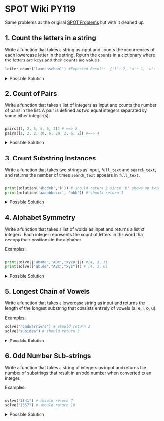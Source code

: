 # SPOT Wiki PY119

Same problems as the original [SPOT Problems](https://github.com/The-SPOT-Hub/SPOT-Wiki/blob/main/Lesson%20Materials%20%26%20Code/PY110/Python110_ProblemSets.md) but with it cleaned up.

## 1. Count the letters in a string

Write a function that takes a string as input and counts the occurrences of each
lowercase letter in the string. Return the counts in a dictionary where the
letters are keys and their counts are values.

```python
letter_count('launchschool') #Expected Result:  {'l': 2, 'a': 1, 'u': 1, 'n': 1, 'c': 2, 'h': 2, 's': 1, 'o': 2}
```

<details>
<summary>Possible Solution</summary>

```python
def letter_count(input_string):
    result = {}
    working = [character for character in input_string]
    for character in working:
        result[character] = result.get(character, 0) + 1
    return result
```

</details>

## 2. Count of Pairs

Write a function that takes a list of integers as input and counts the number of
pairs in the list. A pair is defined as two equal integers separated by some
other integer(s).

```python

pairs([1, 2, 5, 6, 5, 2]) # ==> 2
pairs([1, 2, 2, 20, 6, 20, 2, 6, 2]) #==> 4

```

<details>
<summary>Possible Solution</summary>

```python

def pairs(lst):
    temp = []
    for i in range(len(lst)-1):
        if lst[i] not in temp:
            temp.append(lst[i])
        elif lst[i] == lst[i-1]:
            temp.append(lst[i])
        else:
            continue
    return len(lst) - len(temp)
```
</details>

## 3. Count Substring Instances

Write a function that takes two strings as input, `full_text` and `search_text`, and returns the number of times `search_text` appears in `full_text`.

```python

print(solution('abcdeb','b')) # should return 2 since 'b' shows up twice
print(solution('aaabbbcccc', 'bbb')) # should return 1

```

<details>
<summary>Possible Solution</summary>

```python
def solution(full_text, search_text):
    return full_text.count(search_text)
```

</details>

## 4. Alphabet Symmetry

Write a function that takes a list of words as input and returns a list of integers. Each integer represents the count of letters in the word that occupy their positions in the alphabet.

Examples:

```python

print(solve(["abode","ABc","xyzD"])) #[4, 3, 1]
print(solve(["abide","ABc","xyz"])) # [4, 3, 0]

```

<details>
<summary>Possible Solution</summary>

```python

def solve(lst):

    alpha_positions = {
    "a": 1,
    "b": 2,
    "c": 3,
    "d": 4,
    "e": 5,
    "f": 6,
    "g": 7,
    "h": 8,
    "i": 9,
    "j": 10,
    "k": 11,
    "l": 12,
    "m": 13,
    "n": 14,
    "o": 15,
    "p": 16,
    "q": 17,
    "r": 18,
    "s": 19,
    "t": 20,
    "u": 21,
    "v": 22,
    "w": 23,
    "x": 24,
    "y": 26,
    "z": 26
}
    result = []
   
    for string in lst:
        count = 0
        for index, char in enumerate(string.casefold()):
            if index + 1 == alpha_positions.get(char):
                count += 1
        result.append(count)
    return result
```

</details>


## 5. Longest Chain of Vowels

Write a function that takes a lowercase string as input and returns the length of the longest substring that consists entirely of vowels (a, e, i, o, u).

Examples:

```python
solve("roadwarriors") # should return 2
solve("suoidea") # should return 3
```

<details>
<summary>Possible Solution</summary>

```python
def solve(input_string):
    temp = []
    vowels = ['a', 'e', 'i', 'o', 'u']
    for i in range(len(input_string) - 1):
        count = 0
        if input_string[i] in vowels and input_string[i+1] in vowels:
            count += 1
            temp.append(count)
        else:
            continue
    return sum(temp)

print(solve("roadwarriors"))# should return 2
print(solve("suoidea"))# should return 3
```

</details>

## 6. Odd Number Sub-strings

Write a function that takes a string of integers as input and returns the number of substrings that result in an odd number when converted to an integer.

Examples:

```python

solve("1341") # should return 7
solve("1357") # should return 10

```

<details>
<summary>Possible Solution</summary>

```python

def solve(string):

    temp = []
    for i in range(len(string)):
        for j in range(i, len(string)):
            substring = string[i:j+1]
            if int(substring) % 2 == 1:
                temp.append(substring)
    return len(temp)

print(solve("1341")) #7
print(solve("1357")) #10

```

## 7. The Nth Char

Write a function that takes a list of words and constructs a new word by concatenating the `nth` letter from each word, where `n` is the position of the word in the list.

Example:

```python
nth_char(['yoda', 'best', 'has']) # should return 'yes'
```

<details>
<summary>Possible Solution</summary>

```python

def nth_char(lst):
    new_string = ''
    for index, element in enumerate(lst):
        new_string += element[index]
    return new_string


print(nth_char(['yoda', 'best', 'has'])) # 'yes'
```

</details>

## 8. Smallest Substring Repeat

Write a function that takes a non-empty string `s` as input and finds the minimum substring `t` and the maximum number `k`, such that the entire string `s` is equal to `t` repeated `k` times.

Examples:

```python
print(f("ababab")) # should return ["ab", 3]
```

<details>
<summary>Possible Solution</summary>

```python

def smallest_substring(s):
    n = len(s)
    for i in range(1, n + 1):
        t = s[:i]
        k = n // i
        if t * k == s:
            return [t, k]
    # If no substring found, s itself is the answer
    return [s, 1]

# Example usage:
print(smallest_substring("ababab"))  # Output: ['ab', 3]
print(smallest_substring("aaaaaa"))  # Output: ['a', 6]
print(smallest_substring("abcabcabc"))  # Output: ['abc', 3]
print(smallest_substring("abcdef")) 
```
</details>

## 9. Typoglycemia Generator

Write a function that generates text following a pattern where:
1) the first and last characters of each word remain in their original place
2) characters between the first and last characters are sorted alphabetically
3) punctuation should remain at the same place as it started

Examples:
```python
scramble_words('professionals') #'paefilnoorsss'
scramble_words("you've gotta dance like there's nobody watching, love like you'll never be hurt, sing like there's nobody listening, and live like it's heaven on earth.") #"you've gotta dacne like teehr's nbdooy wachintg, love like ylo'ul neevr be hrut, sing like teehr's nbdooy leiinnstg, and live like it's haeevn on earth."
```

<details>
<summary>Possible Solution</summary>

```python
def get_special_char(word):
    special_char = "" #
    for char in word:
        if not char.isalnum():
            special_char = char
    return special_char

def get_special_char_index(word, special_char):
    return word.index(special_char)

def clean_word(word):
    cleaned_word = ""
    for char in word:
        if char.isalnum():
            cleaned_word += char

    return cleaned_word


def process_word(word):
    if len(word) < 4:
        return word
    elif word.isalnum():
            beginning, middle, end = word[0], word[1:-1], word[-1]
            sorted_middle = sorted(list(middle))
            word = list(beginning) + sorted_middle + list(end)
            return "".join(word)
    elif not word.isalnum():
        special_char = get_special_char(word)
        special_char_idx = get_special_char_index(word, special_char)
        cleaned_word = clean_word(word)
        beginning = list(cleaned_word[0])
        middle = list(cleaned_word[1:-1])
        end = list(cleaned_word[-1])
        sorted_middle = sorted(middle)
        word = beginning + sorted_middle + end
        word.insert(special_char_idx, special_char)
        return "".join(word)
            
def scramble_words(s):
    if " " not in s:
        result = process_word(s)
        return result
    else:
        list_of_words = s.split(" ")
        result = []
        for one_word in list_of_words:
            processed_word = process_word(one_word)
            result.append(processed_word)
        
        return " ".join(result)
```
</details>

## 10. Most Frequent Words

Write a function that, given a string of text, returns a list of the top-3 most
occurring words, in descending order of the number of occurrences.

Assumptions:
- A word is a string of letters (A to Z) optionally containing one or more apostrophes (').
- Matches should be case-insensitive.
- Ties may be broken arbitrarily.
- If a text contains fewer than three unique words, then either the top-2 or top-1 words should be returned, or an empty list if a text contains no words.

Examples:

```python

top_3_words(" , e .. ") # ["e"]
top_3_words(" ... ") # []
top_3_words(" ' ") # []
top_3_words(" ''' ") # []
top_3_words("""In a village of La Mancha, the name of which I have no desire to call to
mind, there lived not long since one of those gentlemen that keep a lance
in the lance-rack, an old buckler, a lean hack, and a greyhound for
coursing. An olla of rather more beef than mutton, a salad on most
nights, scraps on Saturdays, lentils on Fridays, and a pigeon or so extra
on Sundays, made away with three-quarters of his income.""") # should return ["a", "of", "on"]
```
<details>
<summary>Possible Solution</summary>

def make_dictionary(input_string):
    to_count = []
    counts = {}
    split_elements = input_string.split()
    
    for element in split_elements:
        if element.isalpha():
            to_count.append(element)

    for element in to_count:
        if element not in counts:
            counts[element] = 1
        else:
            counts[element] += 1
    return counts

def top_3_words(counts):
    final = []
    count_dicts = make_dictionary(counts) 
    if not count_dicts:
        return []
    for _ in range(3):
        if len(count_dicts) == 1:
            for key in count_dicts.keys():
                final.append(key)
            break
        else:
            max_counts = max(count_dicts, key=count_dicts.get)
            final.append(max_counts)
            count_dicts.pop(max_counts)
    return final

print(top_3_words(" , e .. ")) # ["e"]
print(top_3_words("hi how are you hi how hi"))
print(top_3_words(" ... ")) # []
print(top_3_words(" ' ")) # []
print(top_3_words(" ''' ")) # []
print(top_3_words("""In a village of La Mancha, the name of which I have no desire to call to mind, there lived not long since one of those gentlemen that keep a lance in the lance-rack, an old buckler, 
a lean hack, and a greyhound for coursing. An olla of rather more beef than mutton, a salad on most nights, scraps on Saturdays, lentils on Fridays, and a pigeon or so extra on Sundays, made away with three-quarters of his income.""")) # should return ["a", "of", "on"]
</details>

## 11. Extract the domain name from a URL

Write a function that, given a URL as a string, parses out just the domain name and returns it.

Examples:

```python

domain_name("http://github.com/carbonfive/raygun") # should return "github"
domain_name("https://www.cnet.com") # should return "cnet"
```

<details>
<summary>Possible Solution</summary>

```python
def domain_name(input_string):
    half_way = strip_prefix(input_string)
    final = strip_suffix(half_way)
    return final

def strip_prefix(input_string):
    prefixes = ["http://", "https://www."]
    for prefix in prefixes:
        if input_string.startswith(prefix):
            half_cleaned = input_string.removeprefix(prefix)
    return half_cleaned

def strip_suffix(half_clean_string):
    listed = half_clean_string.split(".")
    return listed[0]

print(domain_name("http://github.com/carbonfive/raygun")) # should return "github"
print(domain_name("https://www.cnet.com")) # should return "cnet"
```
</details>

## 12. Detect the Pangram
A pangram is a sentence that contains every single letter of the alphabet at least once. Given a string, detect whether or not it is a pangram. Return True if it is, False if not. Ignore numbers and punctuation.

Examples:
```python
print(is_panagram("The quick brown fox jumps over the lazy dog.")) # should return True
print(is_panagram("This is not a pangram.")) # should return False
```

<details>
<summary>Possible Solution</summary>

```python

def is_panagram(input_string):
    abc = 'abcdefghijklmnopqrstuvwxyz'
    chars = [char for char in input_string.lower()]
    collection = []
    for char in chars:
        if char in abc:
            collection.append(char)
    if set(abc) == set(collection):
        return True
    else:
        return False

print(is_panagram("The quick brown fox jumps over the lazy dog.")) # True
print(is_panagram("This is not a pangram.")) #False

```
</details>

## 13. Kebabize a String

Modify the kebabize function so that it converts a camel case string into a kebab case. Kebab case separates words with dashes '-'; camel case identifies separate words by upcasing the first character in each new word.

Examples:

```python

kebabize('camelsHaveThreeHumps') # should return 'camels-have-three-humps'
kebabize('myCamelHas3Humps') # should return 'my-camel-has-humps'
```

<details>
<summary>Possible Solution</summary>

```python
def kebabize(input_string):
    holding = []
    split_string = [char for char in input_string]
    for char in split_string:
        if char.isupper():
            holding.append("-")
        holding.append(char.lower())
    return "".join(holding)

print(kebabize('camelsHaveThreeHumps')) # 'camels-have-three-humps'
print(kebabize('myCamelHas3Humps')) #'my-camel-has-humps'
```
</details>

## 14. Dubstep

Write a function to decode a dubstep string to its original form. The string may begin and end with one or more "WUB"s and there will be at least one (and possibly more) "WUB"s between each word. The input consists of a single non-empty string, consisting only of uppercase English letters.

Examples:
```python

print(song_decoder("WUBWEWUBAREWUBWUBTHEWUBCHAMPIONSWUBMYWUBFRIENDWUB")) # should return "WE ARE THE CHAMPIONS MY FRIEND"
```

<details>
<summary>Possible Solution</summary>

```python

def song_decoder(input_string):
    return ' '.join(input_string.replace('WUB', ' ').split())

print(song_decoder("WUBWEWUBAREWUBWUBTHEWUBCHAMPIONSWUBMYWUBFRIENDWUB")) #"WE ARE THE CHAMPIONS MY FRIEND"
```

## 15. Take a Walk

You live in the city of Cartesia where all roads are laid out in a perfect grid. You arrived ten minutes too early to an appointment, so you decided to take the opportunity to go for a short walk. The city provides its citizens with a Walk Generating App on their phones -- every time you press the button it sends you a list of one-letter strings representing directions to walk (e.g., ['n', 's', 'w', 'e']). You always walk only a single block in a direction, and you know it takes you one minute to traverse one city block. Create a function that will return `True` if the walk the app gives you will take you exactly ten minutes (you don't want to be early or late!) and will, of course, return you to your starting point. Return `False` otherwise.

Note: You will always receive a valid list containing a random assortment of direction letters ('n', 's', 'e', or 'w' only). It will never give you an empty list (that's not a walk, that's standing still!).

Examples:

```python

is_valid_walk(['n','s','n','s','n','s','n','s','n','s']) # should return True
is_valid_walk(['w','e','w','e','w','e','w','e','w','e','w','e']) # should return False
is_valid_walk(['w']) # should return False
is_valid_walk(['n','n','n','s','n','s','n','s','n','s']) # should return F
```

<details>
<summary>Possible Solution</summary>

```python

def is_valid_walk(directions):

    if len(directions) % 10 == 0:
        if 'n' and 's' in directions:
            if directions.count('n') == directions.count('s'):
                return True
            return False
        elif 'e' and 'w' in directions:
            if directions.count('e') == directions.count('w'):
                return True
            return False
    
    return False

print(is_valid_walk(['n','s','n','s','n','s','n','s','n','s'])) # True
print(is_valid_walk(['w','e','w','e','w','e','w','e','w','e','w','e'])) # False
print(is_valid_walk(['w'])) # False
print(is_valid_walk(['n','n','n','s','n','s','n','s','n','s'])) # False
```

</details>

## 16. Spin Words
Write a function that takes in a string of one or more words and returns the same string, but with all words of five or more letters reversed. Strings passed in will consist of only letters and spaces. Spaces will be included only when more than one word is present.

Examples:

```python

spin_words("Hey fellow warriors") # should return "Hey wollef sroirraw"
spin_words("This is a test") # should return "This is a test"
spin_words("This is another test") # should return "This is rehtona test"
```

<details>
<summary>Possible Solution</summary>

```python

def spin_words(input_string):
    temp = input_string.split()
    for index, word in enumerate(temp):
        if len(word) >= 5:
            new_word = word[::-1]
            temp.insert(index, new_word)
            temp.pop(index+1)
    return " ".join(temp)


print(spin_words("Hey fellow warriors")) # "Hey wollef sroirraw"
print(spin_words("This is a test")) # "This is a test"
print(spin_words("This is another test")) # "This is rehtona test"
```

</details>

## 17. Expanded Form of Number

You will be given a number, and you need to return it as a string in expanded form. For example:

```python

expanded_form(12) # should return '10 + 2'
expanded_form(42) # should return '40 + 2'
expanded_form(70304) # should return '70000 + 300 + 4'
```

Note: All numbers will be whole numbers greater than 0.

<details>
<summary>Possible Solution</summary>

```python

def expanded_form(num):
    digits = [int(num) for num in str(num)]
    temp = []
    for i in range(len(digits)):
        digit = digits[i] * (10**(len(digits) - i - 1))
        if digit == 0:
            continue
        temp.append(str(digit))
    return " + ".join(temp)
  
        
print(expanded_form(12)) # '10 + 2'
print(expanded_form(42)) # '40 + 2'
print(expanded_form(70304)) # '70000 + 300 + 4'
```
</details>

## 18. Multiplicative Persistence
Write a function, persistence, that takes in a positive parameter `num` and returns its multiplicative persistence, which is the number of times you must multiply the digits in `num` until you reach a single digit.

Examples:

```python
persistence(39) # should return 3, because 3*9=27, 2*7=14, 1*4=4 and 4 has only one digit
persistence(999) # should return 4, because 9*9*9=729, 7*2*9=126, 1*2*6=12, and finally 1*2=2
persistence(4) # should return 0, because 4 is already a one-digit number
persistence(25) # should return 2, because 2*5=10, and 1*0=0
```

<details>
<summary>Possible Solution</summary>

```python
def persistence(num):

    digits = [int(num) for num in str(num)]
    count = 0
    while len(digits) > 1:
        product = 1
        for i in range(len(digits)):
            product = product * digits[i]
        digits.clear()
        digits.append(product)
        digits = [int(num) for num in str(product)]
        count +=1
    return count

print(persistence(39)) # should return 3, because 3*9=27, 2*7=14, 1*4=4 and 4 has only one digit
print(persistence(999)) # should return 4, because 9*9*9=729, 7*2*9=126, 1*2*6=12, and finally 1*2=2
print(persistence(4)) # should return 0, because 4 is already a one-digit number
print(persistence(25)) # should return 2, because 2*5=10, and 1*0=0
```

</details>

## 19. Title-ize

A string is considered to be in title case if each word in the string is either:
a) Capitalized (that is, only the first letter of the word is in upper case)
b) Considered to be an exception and put entirely into lower case unless it is the first word, which is always capitalized.

Write a function that will convert a string into title case, given an optional list of exceptions (minor words). The list of minor words will be given as a string with each word separated by a space. Your function should ignore the case of the minor words string -- it should behave in the same way even if the case of the minor word string is changed.

Examples:

```python

title_case('a clash of KINGS', 'a an the of') # should return 'A Clash of Kings'
title_case('THE WIND IN THE WILLOWS', 'The In') # should return 'The Wind in the Willows'
title_case('the quick brown fox') # should return 'The Quick Brown Fox'
```

<details>
<summary>Possible Solution</summary>

```python

def title_case(input_string, exceptions=''):
    exceptions = exceptions.lower().split()
    final = []
    temp = input_string.lower().split()
    for word in temp:
        if word in exceptions:
            final.append(word)
        else:
            final.append(word.capitalize())
    popped = final.pop(0)
    final.insert(0, popped.capitalize())
    return " ".join(final)
 
print(title_case('a clash of KINGS', 'a an the of')) # should return 'A Clash of Kings'
print(title_case('THE WIND IN THE WILLOWS', 'The In')) # should return 'The Wind in the Willows'
print(title_case('the quick brown fox')) # should return 'The Quick Brown Fox'

```
</details>

## 20. Character Count Sorting
Write a function that takes a string as an argument and groups the number of times each character appears in the string as a dictionary sorted by the highest number of occurrences.

The characters should be sorted alphabetically, and you should ignore spaces, special characters, and count uppercase letters as lowercase ones. Note: Struggled with appending a list to a dictionary value.

Examples:

```python

get_char_count("Mississippi") # should return {4: ['i', 's'], 2: ['p'], 1: ['m']}
get_char_count("Hello. Hello? HELLO!!") # should return {6: ['l'], 3: ['e', 'h', 'o']}
get_char_count("aaa...bb...c!") # should return {3: ['a'], 2: ['b'], 1: ['c']}
get_char_count("aaabbbccc") # should return {3: ['a', 'b', 'c']}
get_char_count("abc123") # should return {1: ['1', '2', '3', 'a', 'b', 'c']}
```

<details>
<summary>Possible Solution</summary>

```python

def get_char_count(input_string):
    chars = [char for char in input_string.lower() if char.isalnum()]
    counts = {}
    final = {}
    sorted_final = {}
    for char in chars:
        counts[char] = counts.get(char, 0) + 1
    for char, count in counts.items():
        if count in final:
            final[count].append(char) #This line
        else:
            final[count] = [char]
    for count in final:
        final[count].sort(reverse=True)
    for count in sorted(final.keys(), reverse=True):
        sorted_final[count] = final[count]
    
    return sorted_final
```

</details>

## 21. Mine Location

You've just discovered a square (NxN) field and you notice a warning sign. The sign states that there's a single bomb in the 2D grid-like field in front of you.

Write a function `mine_location` that accepts a 2D array, and returns the location of the mine. The mine is represented as the integer 1 in the 2D array. Areas in the 2D array that are not the mine will be represented as 0s.

The location returned should be an array where the first element is the row index, and the second element is the column index of the bomb location (both should be 0 based). All 2D arrays passed into your function will be square (NxN), and there will only be one mine in the array. Note: Struggled with this one.

Examples:
```python

mine_location([[1, 0, 0], [0, 0, 0], [0, 0, 0]]) # should return [0, 0]
mine_location([[0, 0, 0], [0, 1, 0], [0, 0, 0]]) # should return [1, 1]
mine_location([[0, 0, 0], [0, 0, 0], [0, 1, 0]]) # should return [2, 1]
mine_location([[1, 0], [0, 0]]) # should return [0, 0]
mine_location([[1, 0, 0], [0, 0, 0], [0, 0, 0]]) # should return [0, 0]
mine_location([[0, 0, 0, 0], [0, 0, 0, 0], [0, 0, 1, 0], [0, 0, 0, 0]]) # should return [2, 2]

```
<details>
<summary>Possible Solution</summary>

```python

def mine_location(matrix):
    result = []
    for row_index, lst in enumerate(matrix):
        if 1 in lst:
            result.append(row_index)
        for col_index, item in enumerate(lst):
            if 1 == item:
                result.append(col_index)
    return result 
               
print(mine_location([[1, 0, 0], [0, 0, 0], [0, 0, 0]])) # should return [0, 0]
print(mine_location([[0, 0, 0], [0, 1, 0], [0, 0, 0]])) # should return [1, 1]
print(mine_location([[0, 0, 0], [0, 0, 0], [0, 1, 0]])) # should return [2, 1]
print(mine_location([[1, 0], [0, 0]])) # should return [0, 0]
print(mine_location([[1, 0, 0], [0, 0, 0], [0, 0, 0]])) # should return [0, 0]
print(mine_location([[0, 0, 0, 0], [0, 0, 0, 0], [0, 0, 1, 0], [0, 0, 0, 0]])) # should return [2, 2]
```

## 22. Substring is Anagram?

Write a function `scramble(str1, str2)` that returns `True` if a portion of `str1` characters can be rearranged to match `str2`, otherwise returns `False`.

Notes:
- Only lower case letters will be used (a-z). No punctuation or digits will
	be included.
- Performance needs to be considered.
- Input strings `str1` and `str2` are null terminated.

Examples:
```python
scramble('rkqodlw', 'world') # should return True
scramble('cedewaraarossoqqyt', 'carrot') # should return True
scramble('katas', 'steak') # should return False
scramble('scriptjava', 'javascript') # should return True
scramble('scriptingjava', 'javascript') # should return True
```

<details>
<summary>Possible Solution</summary>

```python
def scramble(str1, str2):
    string_1 = [char for char in str1]
    string_2 = [char for char in str2]
    length_2 = len(str2)
    count = 0

    for char in string_2:
        if char in string_1:
            count += 1

    if count == length_2:
        return True
    else:
        return False

print(scramble('rkqodlw', 'world')) # should return True
print(scramble('cedewaraarossoqqyt', 'carrot')) # should return True
print(scramble('katas', 'steak')) # should return False
print(scramble('scriptjava', 'javascript')) # should return True
print(scramble('scriptingjava', 'javascript')) # should return True
```

</details>

## 23. Longest alphabetical substring

Write a function `longest(s)` that finds and returns the longest substring of `s` where the characters are in alphabetical order. Note: Struggled with this one.

Example:
```python
longest('asd')                  # should return 'as'
longest('nab')                  # should return 'ab'
longest('abcdeapbcdef')         # should return 'abcde'
longest('asdfaaaabbbbcttavvfffffdf') # should return 'aaaabbbbctt'
longest('asdfbyfgiklag')        # should return 'fgikl'
longest('z')                    # should return 'z'
longest('zyba')                 # should return 'z'
```
<details>
<summary>Possible Solution</summary>

```python

def longest(input_string):
    if not input_string:
        return ""
    s = [char for char in input_string]
    max_sub = [s[0]]
    curr_sub = [s[0]]
    for i in range(1, len(s)):
        if ord(s[i]) >= ord(s[i-1]):
            curr_sub.append(s[i])
        else:
            if len(curr_sub) > len(max_sub):
                max_sub = curr_sub[:]
            curr_sub = [s[i]]
    if len(curr_sub) > len(max_sub):
        max_sub = curr_sub[:]
    return ''.join(max_sub)


print(longest('asd'))                # should return 'as'
print(longest('nab'))                 # should return 'ab'
print(longest('abcdeapbcdef'))        # should return 'abcde'
print(longest('asdfaaaabbbbcttavvfffffdf')) # should return 'aaaabbbbctt'
print(longest('asdfbyfgiklag'))       # should return 'fgikl'
print(longest('z'))                   # should return 'z'
print(longest('zyba'))                 # should return 'z'
```
</details>


## 24. Generate Hashtags
Write a function `generate_hashtag(s)` that generates a hashtag from the given string `s`.

Rules:
- The hashtag must start with a '#' symbol.
- All words in the hashtag must start with a capital letter.
- If the resulting hashtag is longer than 140 characters, the function should return `False`.
- If the input string or the resulting hashtag is an empty string, the function should return `False`.

Examples:

```python

generate_hashtag("")                       # should return `False`
generate_hashtag(" " * 200)                # should return `False`
generate_hashtag("Do We have A Hashtag")   # should return "#DoWeHaveAHashtag"
generate_hashtag("Nice To Meet You")       # should return "#NiceToMeetYou"
generate_hashtag("this is a test")         # should return "#ThisIsATest"
generate_hashtag("this is a very long string" + " " * 140 + "end")  # should return "#ThisIsAVeryLongStringEnd"
generate_hashtag("a" * 139)                # should return "#A" + "a" * 138
generate_hashtag("a" * 141)                # should return `False`

```

<details>
<summary>Possible Solution</summary>

```python
def generate_hashtag(input_string):
    if not input_string or input_string.isspace():
        return False
    else:
        temp = []
        new_string = input_string.split()
        lengths = [char for char in input_string]
        for char in lengths:
            if char.isspace():
                lengths.remove(char)
        if len(lengths) < 140:
            for word in new_string:
                temp.append(word.capitalize())
            result = "".join(temp)
            return f"#{result}"
        else:
            return False
        
print(generate_hashtag(""))                     # should return `False`
print(generate_hashtag(" " * 200))                # should return `False`
print(generate_hashtag("Do We have A Hashtag"))   # should return "#DoWeHaveAHashtag"
print(generate_hashtag("Nice To Meet You"))      # should return "#NiceToMeetYou"
print(generate_hashtag("this is a test"))         # should return "#ThisIsATest"
print(generate_hashtag("this is a very long string" + " " * 140 + "end"))  # should return "#ThisIsAVeryLongStringEnd"
print(generate_hashtag("a" * 139))                # should return "#A" + "a" * 138
print(generate_hashtag("a" * 140))                # should return `False`
```
</details>